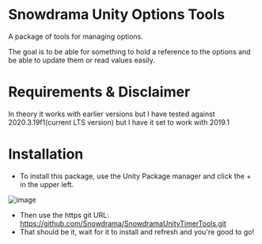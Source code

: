 # Snowdrama Unity Options Tools
A package of tools for managing options.

The goal is to be able for something to hold a reference to the options and be able to update them or read values easily.

# Requirements & Disclaimer
In theory it works with earlier versions but I have tested against 2020.3.19f1(current LTS version) but I have it set to work with 2019.1

# Installation
* To install this package, use the Unity Package manager and click the + in the upper left.

![image](https://user-images.githubusercontent.com/1271916/139389113-88e7b032-0f93-42b2-ad80-10700baca435.png)
* Then use the https git URL: https://github.com/Snowdrama/SnowdramaUnityTimerTools.git
* That should be it, wait for it to install and refresh and you're good to go!
